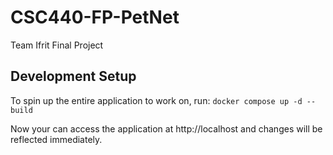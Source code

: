 # CSC440-FP-PetNet

Team Ifrit Final Project

## Development Setup

To spin up the entire application to work on, run: `docker compose up -d --build`

Now your can access the application at http://localhost and changes will be reflected immediately.
